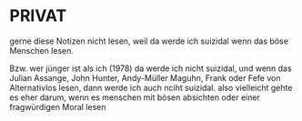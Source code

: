 # PRIVAT

gerne diese Notizen nicht lesen, weil da werde ich suizidal wenn das böse Menschen lesen.

Bzw. wer jünger ist als ich (1978) da werde ich nicht suizidal, und wenn das Julian Assange, John Hunter, Andy-Müller Maguhn, Frank oder Fefe von Alternativlos lesen, dann werde ich auch nciht suizidal. also vielleicht gehte es eher darum, wenn es menschen mit bösen absichten oder einer fragwürdigen Moral lesen


